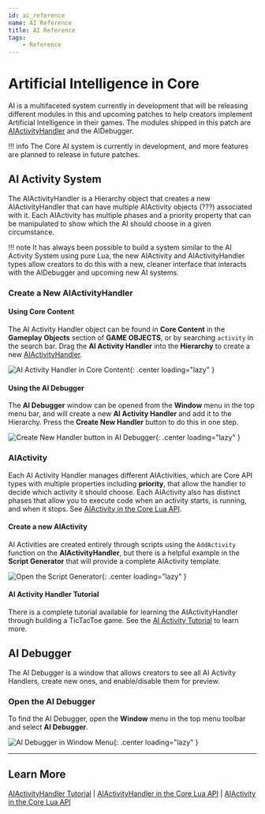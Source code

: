 ```yaml
---
id: ai_reference
name: AI Reference
title: AI Reference
tags:
    - Reference
---
```


# Artificial Intelligence in Core

AI is a multifaceted system currently in development that will be releasing different modules in this and upcoming patches to help creators implement Artificial Intelligence in their games. The modules shipped in this patch are [AIActivityHandler](../api/aiactivityhandler.md) and the AIDebugger.

!!! info
    The Core AI system is currently in development, and more features are planned to release in future patches.

## AI Activity System

The AIActivityHandler is a Hierarchy object that creates a new AIActivityHandler that can have multiple AIActivity objects (???) associated with it. Each AIActivity has multiple phases and a priority property that can be manipulated to show which the AI should choose in a given circumstance.

!!! note
    It has always been possible to build a system similar to the AI Activity System using pure Lua, the new AIActivity and AIActivityHandler types allow creators to do this with a new, cleaner interface that interacts with the AIDebugger and upcoming new AI systems.

### Create a New AIActivityHandler

#### Using Core Content

The AI Activity Handler object can be found in **Core Content** in the **Gameplay Objects** section of **GAME OBJECTS**, or by searching `activity` in the search bar. Drag the **AI Activity Handler** into the **Hierarchy** to create a new [AIActivityHandler](../api/aiactivityhandler.md).

![AI Activity Handler in Core Content](../img/AI/AI_ActivityHandlerInCoreContent.png){: .center loading="lazy" }

#### Using the AI Debugger

The **AI Debugger** window can be opened from the **Window** menu in the top menu bar, and will create a new **AI Activity Handler** and add it to the Hierarchy. Press the **Create New Handler** button to do this in one step.

![Create New Handler button in AI Debugger](../img/AI/AI_AIDebuggerCreateNewHandler.png){: .center loading="lazy" }

### AIActivity

Each AI Activity Handler manages different AIActivities, which are Core API types with multiple properties including **priority**, that allow the handler to decide which activity it should choose. Each AIActivity also has distinct phases that allow you to execute code when an activity starts, is running, and when it stops. See [AIActivity in the Core Lua API](../api/aiactivity.md).

#### Create a new AIActivity

AI Activities are created entirely through scripts using the `AddActivity` function on the **AIActivityHandler**, but there is a helpful example in the **Script Generator** that will provide a complete AIActivity template.

![Open the Script Generator](../img/AI/AI_AIDebuggerScriptGenerator.png){: .center loading="lazy" }

#### AI Activity Handler Tutorial

There is a complete tutorial available for learning the AIActivityHandler through building a TicTacToe game. See the [AI Activity Tutorial](ai_activity_tutorial.md) to learn more.

## AI Debugger

The AI Debugger is a window that allows creators to see all AI Activity Handlers, create new ones, and enable/disable them for preview.

### Open the AI Debugger

To find the AI Debugger, open the **Window** menu in the top menu toolbar and select **AI Debugger**.

![AI Debugger in Window Menu](../img/AI/AI_OpenAIDebugger.png){: .center loading="lazy" }

---

## Learn More

[AIActivityHandler Tutorial](ai_activity_tutorial.md) | [AIActivityHandler in the Core Lua API](../api/aiactivityhandler.md) | [AIActivity in the Core Lua API](../api/aiactivity.md)
